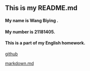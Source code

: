 ## This is my README.md

#### My name is Wang Biying .
#### My number is 21181405.
#### This is a part of my English homework.



[github](https://github.com/wangby031/wby.git)

[markdown.md](https://github.com/wangby031/wby.git/Homework/markdown.md) 
